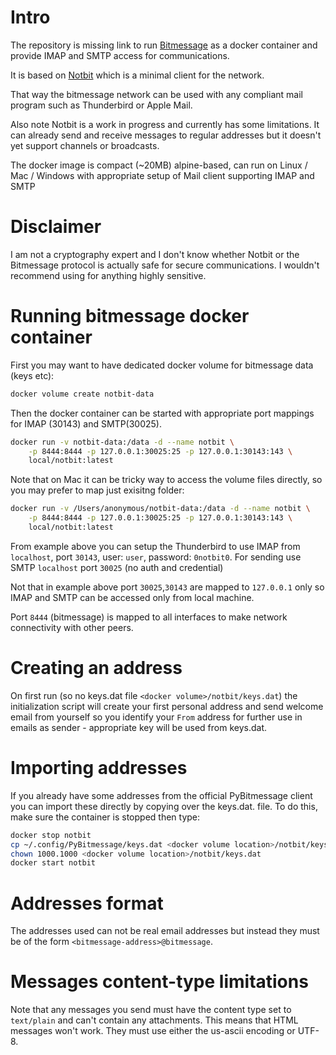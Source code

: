 # Intro

The repository is missing link to run [Bitmessage](http://bitmessage.org)
as a docker container and provide IMAP and SMTP access for communications.

It is based on [Notbit](https://github.com/bpeel/notbit) which is a minimal
client for the network.

That way the bitmessage network can be used with
any compliant mail program such as Thunderbird or Apple Mail.

Also note Notbit is a work in progress and currently has some limitations.
It can already send and receive messages to regular addresses but it
doesn't yet support channels or broadcasts.

The docker image is compact (~20MB) alpine-based, can run on
Linux / Mac / Windows with appropriate setup of Mail client supporting
IMAP and SMTP

# Disclaimer

I am not a cryptography expert and I don't know whether Notbit or the
Bitmessage protocol is actually safe for secure communications. I
wouldn't recommend using for anything highly sensitive.

# Running bitmessage docker container

First you may want to have dedicated docker volume for bitmessage data
(keys etc):

```bash
docker volume create notbit-data
```

Then the docker container can be started with appropriate port mappings for
IMAP (30143) and SMTP(30025).

```bash
docker run -v notbit-data:/data -d --name notbit \
	-p 8444:8444 -p 127.0.0.1:30025:25 -p 127.0.0.1:30143:143 \
	local/notbit:latest
```

Note that on Mac it can be tricky way to access the volume files directly, so
you may prefer to map just exisitng folder:

```bash
docker run -v /Users/anonymous/notbit-data:/data -d --name notbit \
	-p 8444:8444 -p 127.0.0.1:30025:25 -p 127.0.0.1:30143:143 \
	local/notbit:latest
```


From example above you can setup the Thunderbird to use IMAP from `localhost`,
port `30143`, user: `user`, password: `0notbit0`.
For sending use SMTP `localhost` port `30025` (no auth and credential)

Not that in example above port `30025`,`30143` are mapped to `127.0.0.1` only
so IMAP and SMTP can be accessed only from local machine.

Port `8444` (bitmessage) is mapped to all interfaces to make network
connectivity with other peers.

# Creating an address

On first run (so no keys.dat file `<docker volume>/notbit/keys.dat`) the
initialization script will create your first personal address and send
welcome email from yourself so you identify your `From` address for
further use in emails as sender - appropriate key will be used from
keys.dat.

# Importing addresses

If you already have some addresses from the official PyBitmessage
client you can import these directly by copying over the keys.dat.
file. To do this, make sure the container is stopped then
type:

```bash
docker stop notbit
cp ~/.config/PyBitmessage/keys.dat <docker volume location>/notbit/keys.dat
chown 1000.1000 <docker volume location>/notbit/keys.dat
docker start notbit
```

# Addresses format

The addresses used can not be real email
addresses but instead they must be of the form
`<bitmessage-address>@bitmessage`.

# Messages content-type limitations

Note that any messages you send must have the content type set to
`text/plain` and can't contain any attachments. This means that HTML
messages won't work. They must use either the us-ascii encoding or
UTF-8.
